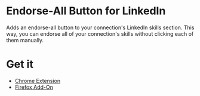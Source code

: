 # Endorse-All Button for LinkedIn

Adds an endorse-all button to your connection's LinkedIn skills section.
This way, you can endorse all of your connection's skills without clicking each of them manually.

# Get it

- [Chrome Extension](https://chrome.google.com/webstore/detail/endorse-all-button/hfjkelfijbdpkekonednlfmpclabmnjh)
- [Firefox Add-On](https://addons.mozilla.org/en-US/firefox/addon/linkedin-endorse-all/)
